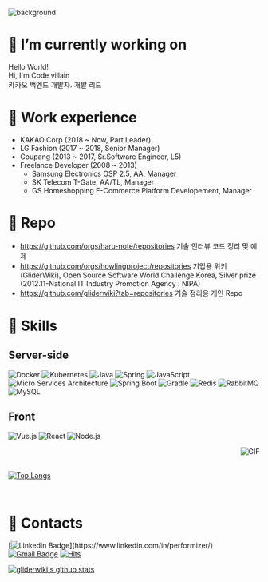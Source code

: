 ![background](http://4.bp.blogspot.com/-KKok0VRV-OY/Wwz5Vj2X0fI/AAAAAAAAtzQ/VGPMA4FnqiIYULqIKU3b64REYbpk8BJ1ACK4BGAYYCw/s1600/titles.png)



# 🤔 I’m currently working on

Hello World! 
<br>
Hi, I'm Code villain
<br>
카카오 백엔드 개발자. 개발 리드 

# 👯 Work experience
- KAKAO Corp (2018 ~ Now, Part Leader) 
- LG Fashion (2017 ~ 2018, Senior Manager)
- Coupang (2013 ~ 2017, Sr.Software Engineer, L5)
- Freelance Developer (2008 ~ 2013)
  + Samsung Electronics OSP 2.5, AA, Manager
  + SK Telecom T-Gate, AA/TL, Manager 
  + GS Homeshopping E-Commerce Platform Developement, Manager

  

# 🔭 Repo
- https://github.com/orgs/haru-note/repositories 기술 인터뷰 코드 정리 및 예제 
- https://github.com/orgs/howlingproject/repositories 기업용 위키 (GliderWiki), Open Source Software World Challenge Korea, Silver prize (2012.11-National IT Industry Promotion Agency : NIPA)
- https://github.com/gliderwiki?tab=repositories 기술 정리용 개인 Repo

# 🌱 Skills 

## Server-side
![Docker](https://img.shields.io/badge/Docker-2496ED?style=flat-square&logo=Docker&logoColor=white)
![Kubernetes](https://img.shields.io/badge/kubernetes-%23326ce5.svg?style=flat-square&logo=kubernetes&logoColor=white)
![Java](https://img.shields.io/badge/Java-007396.svg?&style=flat-square&logo=Java&logoColor=white)
![Spring](https://img.shields.io/badge/Spring-6DB33F.svg?&style=flat-square&logo=Spring&logoColor=white)
![JavaScript](https://img.shields.io/badge/JavaScript-F7DF1E.svg?&style=flat-square&logo=JavaScript&logoColor=white)
![Micro Services Architecture](https://img.shields.io/badge/-Micro%20Services%20Architecture-blue?&style=flat-square&logo=MSA&logoColor=#FF9900)
![Spring Boot](https://img.shields.io/badge/SpringBoot-6DB33F?style=flat-square&logo=SpringBoot&logoColor=white)
![Gradle](https://img.shields.io/badge/Gradle-02303A.svg?style=flat-square&logo=Gradle&logoColor=white)
![Redis](https://img.shields.io/badge/Redis-DC382D?style=flat-square&logo=Redis&logoColor=white)
![RabbitMQ](https://img.shields.io/badge/RabbitMQ-FF6600?style=flat-square&logo=RabbitMQ&logoColor=white)
![MySQL](https://img.shields.io/badge/MySQL-4479A1?style=flat-square&logo=MySQL&logoColor=white)
<br>

## Front
![Vue.js](https://img.shields.io/badge/Vue.js-4FC08D?style=flat-square&logo=Vue.js&logoColor=white)
![React](https://img.shields.io/badge/React-61DAFB?style=flat-square&logo=React&logoColor=white)
![Node.js](https://img.shields.io/badge/-Nodejs-43853d?style=flat-square&logo=Node.js&logoColor=white)


<img align="right" alt="GIF" src="https://media.tenor.com/NOYF3f82b_gAAAAC/programmer.gif" />
<br/><br/>


[![Top Langs](https://github-readme-stats.vercel.app/api/top-langs/?username=gliderwiki&layout=compact)](https://github.com/gliderwiki/github-readme-stats)


<br/>

# 💬 Contacts  
[![Linkedin Badge](https://img.shields.io/badge/-LinkedIn-blue?style=flat-square&logo=Linkedin&logoColor=white&link=(https://www.linkedin.com/in/performizer/)/)](https://www.linkedin.com/in/performizer/)
[![Gmail Badge](https://img.shields.io/badge/Gmail-d14836?style=flat-square&logo=Gmail&logoColor=white&link=mailto:villainscode@gmail.com)](mailto:villainscode@gmail.com)
[![Hits](https://hits.seeyoufarm.com/api/count/incr/badge.svg?url=https%3A%2F%2Fgithub.com%2Fgliderwiki%2Fhit-counter&count_bg=%2379C83D&title_bg=%23555555&icon=&icon_color=%23E7E7E7&title=hits&edge_flat=false)](https://hits.seeyoufarm.com)


<!--
**gliderwiki/gliderwiki** is a ✨ _special_ ✨ repository because its `README.md` (this file) appears on your GitHub profile.

Here are some ideas to get you started:	

- 🔭 I’m currently working on ...
- 🌱 I’m currently learning ...
- 👯 I’m looking to collaborate on ...
- 🤔 I’m looking for help with ...
- 💬 Ask me about ...
- 📫 How to reach me: ...
- 😄 Pronouns: ...
- ⚡ Fun fact: ...
-->

[![gliderwiki's github stats](https://github-readme-stats.vercel.app/api?username=gliderwiki)](https://github.com/gliderwiki/github-readme-stats)
